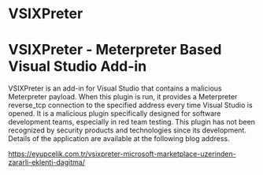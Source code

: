 # VSIXPreter
# VSIXPreter - Meterpreter Based Visual Studio Add-in

VSIXPreter is an add-in for Visual Studio that contains a malicious Meterpreter payload. When this plugin is run, it provides a Meterpreter reverse_tcp connection to the specified address every time Visual Studio is opened. It is a malicious plugin specifically designed for software development teams, especially in red team testing. This plugin has not been recognized by security products and technologies since its development. Details of the application are available at the following blog address.

https://eyupcelik.com.tr/vsixpreter-microsoft-marketplace-uzerinden-zararli-eklenti-dagitma/
